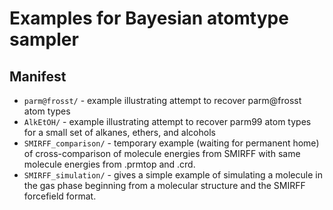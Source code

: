 # Examples for Bayesian atomtype sampler

## Manifest
* `parm@frosst/` - example illustrating attempt to recover parm@frosst atom types
* `AlkEtOH/` - example illustrating attempt to recover parm99 atom types for a small set of alkanes, ethers, and alcohols
* `SMIRFF_comparison/` - temporary example (waiting for permanent home) of cross-comparison of molecule energies from SMIRFF with same molecule energies from .prmtop and .crd.
* `SMIRFF_simulation/` - gives a simple example of simulating a molecule in the gas phase beginning from a molecular structure and the SMIRFF forcefield format.
